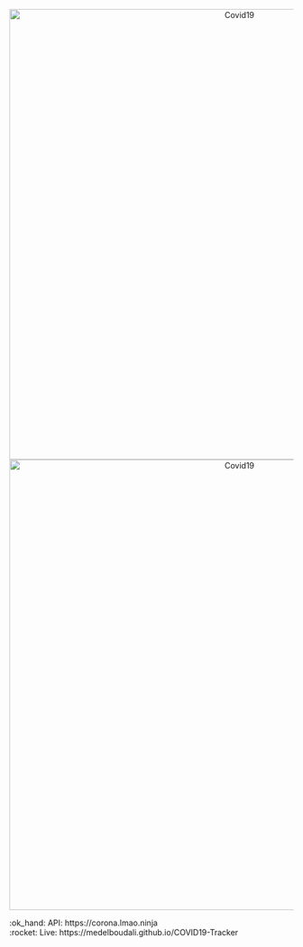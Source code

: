 <p align="center">
  <img style='width: 800px' src='https://i.imgur.com/0IkkeTc.png' alt='Covid19'/>
  <img style='width: 800px' src='https://i.imgur.com/d6CdIbf.png' alt='Covid19'/>
</p>
:ok_hand: API: https://corona.lmao.ninja <br/>
:rocket: Live: https://medelboudali.github.io/COVID19-Tracker